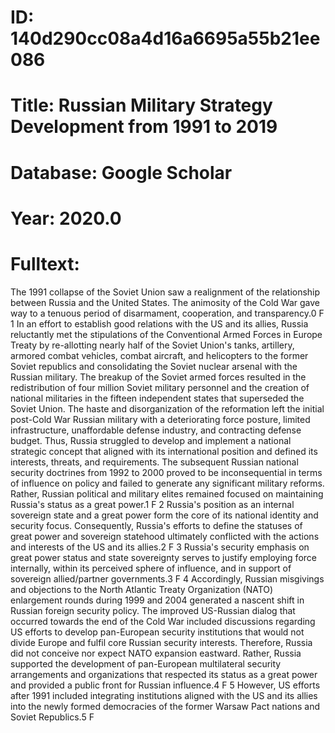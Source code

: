 # ID: 140d290cc08a4d16a6695a55b21ee086
# Title: Russian Military Strategy Development from 1991 to 2019
# Database: Google Scholar
# Year: 2020.0
# Fulltext:
The 1991 collapse of the Soviet Union saw a realignment of the relationship between Russia and the United States.
The animosity of the Cold War gave way to a tenuous period of disarmament, cooperation, and transparency.0 F 1 In an effort to establish good relations with the US and its allies, Russia reluctantly met the stipulations of the Conventional Armed Forces in Europe Treaty by re-allotting nearly half of the Soviet Union's tanks, artillery, armored combat vehicles, combat aircraft, and helicopters to the former Soviet republics and consolidating the Soviet nuclear arsenal with the Russian military.
The breakup of the Soviet armed forces resulted in the redistribution of four million Soviet military personnel and the creation of national militaries in the fifteen independent states that superseded the Soviet Union.
The haste and disorganization of the reformation left the initial post-Cold War Russian military with a deteriorating force posture, limited infrastructure, unaffordable defense industry, and contracting defense budget.
Thus, Russia struggled to develop and implement a national strategic concept that aligned with its international position and defined its interests, threats, and requirements.
The subsequent Russian national security doctrines from 1992 to 2000 proved to be inconsequential in terms of influence on policy and failed to generate any significant military reforms.
Rather, Russian political and military elites remained focused on maintaining Russia's status as a great power.1 F 2 Russia's position as an internal sovereign state and a great power form the core of its national identity and security focus.
Consequently, Russia's efforts to define the statuses of great power and sovereign statehood ultimately conflicted with the actions and interests of the US and its allies.2 F 3 Russia's security emphasis on great power status and state sovereignty serves to justify employing force internally, within its perceived sphere of influence, and in support of sovereign allied/partner governments.3 F 4 Accordingly, Russian misgivings and objections to the North Atlantic Treaty Organization (NATO) enlargement rounds during 1999 and 2004 generated a nascent shift in Russian foreign security policy.
The improved US-Russian dialog that occurred towards the end of the Cold War included discussions regarding US efforts to develop pan-European security institutions that would not divide Europe and fulfil core Russian security interests.
Therefore, Russia did not conceive nor expect NATO expansion eastward.
Rather, Russia supported the development of pan-European multilateral security arrangements and organizations that respected its status as a great power and provided a public front for Russian influence.4 F 5 However, US efforts after 1991 included integrating institutions aligned with the US and its allies into the newly formed democracies of the former Warsaw Pact nations and Soviet Republics.5 F